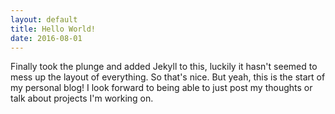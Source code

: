 ```yaml
---
layout: default
title: Hello World!
date: 2016-08-01
---
```


Finally took the plunge and added Jekyll to this, luckily it hasn't seemed to mess up the layout of everything. So that's nice. But yeah, this is the start of my personal blog! I look forward to being able to just post my thoughts or talk about projects I'm working on.
